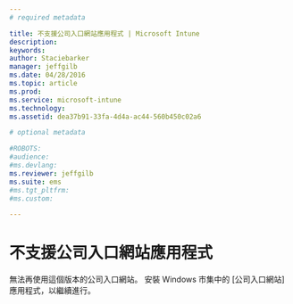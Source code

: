 ```yaml
---
# required metadata

title: 不支援公司入口網站應用程式 | Microsoft Intune
description:
keywords:
author: Staciebarker
manager: jeffgilb
ms.date: 04/28/2016
ms.topic: article
ms.prod:
ms.service: microsoft-intune
ms.technology:
ms.assetid: dea37b91-33fa-4d4a-ac44-560b450c02a6

# optional metadata

#ROBOTS:
#audience:
#ms.devlang:
ms.reviewer: jeffgilb
ms.suite: ems
#ms.tgt_pltfrm:
#ms.custom:

---
```


# 不支援公司入口網站應用程式
無法再使用這個版本的公司入口網站。 安裝 Windows 市集中的 [公司入口網站] 應用程式，以繼續進行。



<!--HONumber=May16_HO2-->


